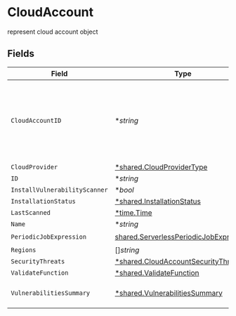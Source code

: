 # CloudAccount

represent cloud account object


## Fields

| Field                                                                                                   | Type                                                                                                    | Required                                                                                                | Description                                                                                             |
| ------------------------------------------------------------------------------------------------------- | ------------------------------------------------------------------------------------------------------- | ------------------------------------------------------------------------------------------------------- | ------------------------------------------------------------------------------------------------------- |
| `CloudAccountID`                                                                                        | **string*                                                                                               | :heavy_minus_sign:                                                                                      | the identifier id from the cloud account provider. account ID for AWS and subscription ID in Azure      |
| `CloudProvider`                                                                                         | [*shared.CloudProviderType](../../../pkg/models/shared/cloudprovidertype.md)                            | :heavy_minus_sign:                                                                                      | N/A                                                                                                     |
| `ID`                                                                                                    | **string*                                                                                               | :heavy_minus_sign:                                                                                      | N/A                                                                                                     |
| `InstallVulnerabilityScanner`                                                                           | **bool*                                                                                                 | :heavy_minus_sign:                                                                                      | N/A                                                                                                     |
| `InstallationStatus`                                                                                    | [*shared.InstallationStatus](../../../pkg/models/shared/installationstatus.md)                          | :heavy_minus_sign:                                                                                      | N/A                                                                                                     |
| `LastScanned`                                                                                           | [*time.Time](https://pkg.go.dev/time#Time)                                                              | :heavy_minus_sign:                                                                                      | N/A                                                                                                     |
| `Name`                                                                                                  | **string*                                                                                               | :heavy_minus_sign:                                                                                      | N/A                                                                                                     |
| `PeriodicJobExpression`                                                                                 | [shared.ServerlessPeriodicJobExpression](../../../pkg/models/shared/serverlessperiodicjobexpression.md) | :heavy_check_mark:                                                                                      | N/A                                                                                                     |
| `Regions`                                                                                               | []*string*                                                                                              | :heavy_minus_sign:                                                                                      | N/A                                                                                                     |
| `SecurityThreats`                                                                                       | [*shared.CloudAccountSecurityThreats](../../../pkg/models/shared/cloudaccountsecuritythreats.md)        | :heavy_minus_sign:                                                                                      | N/A                                                                                                     |
| `ValidateFunction`                                                                                      | [*shared.ValidateFunction](../../../pkg/models/shared/validatefunction.md)                              | :heavy_minus_sign:                                                                                      | N/A                                                                                                     |
| `VulnerabilitiesSummary`                                                                                | [*shared.VulnerabilitiesSummary](../../../pkg/models/shared/vulnerabilitiessummary.md)                  | :heavy_minus_sign:                                                                                      | Vulnerabilities summary by severity                                                                     |
